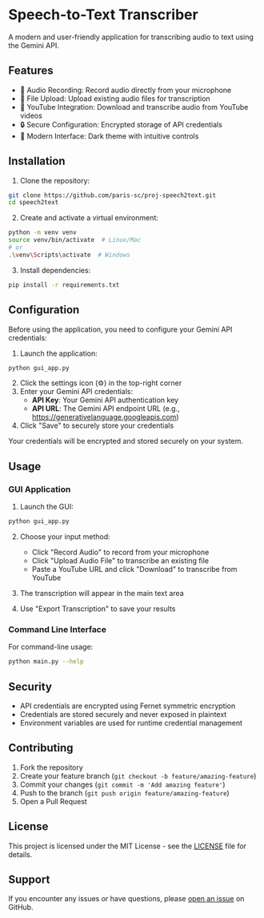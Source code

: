# Speech-to-Text Transcriber

A modern and user-friendly application for transcribing audio to text using the Gemini API.

## Features

- 🎤 Audio Recording: Record audio directly from your microphone
- 📁 File Upload: Upload existing audio files for transcription
- 🎥 YouTube Integration: Download and transcribe audio from YouTube videos
- 🔒 Secure Configuration: Encrypted storage of API credentials
- 🎯 Modern Interface: Dark theme with intuitive controls

## Installation

1. Clone the repository:
```bash
git clone https://github.com/paris-sc/proj-speech2text.git
cd speech2text
```

2. Create and activate a virtual environment:
```bash
python -m venv venv
source venv/bin/activate  # Linux/Mac
# or
.\venv\Scripts\activate  # Windows
```

3. Install dependencies:
```bash
pip install -r requirements.txt
```

## Configuration

Before using the application, you need to configure your Gemini API credentials:

1. Launch the application:
```bash
python gui_app.py
```

2. Click the settings icon (⚙️) in the top-right corner
3. Enter your Gemini API credentials:
   - **API Key**: Your Gemini API authentication key
   - **API URL**: The Gemini API endpoint URL (e.g., https://generativelanguage.googleapis.com)
4. Click "Save" to securely store your credentials

Your credentials will be encrypted and stored securely on your system.

## Usage

### GUI Application

1. Launch the GUI:
```bash
python gui_app.py
```

2. Choose your input method:
   - Click "Record Audio" to record from your microphone
   - Click "Upload Audio File" to transcribe an existing file
   - Paste a YouTube URL and click "Download" to transcribe from YouTube

3. The transcription will appear in the main text area
4. Use "Export Transcription" to save your results

### Command Line Interface

For command-line usage:
```bash
python main.py --help
```

## Security

- API credentials are encrypted using Fernet symmetric encryption
- Credentials are stored securely and never exposed in plaintext
- Environment variables are used for runtime credential management

## Contributing

1. Fork the repository
2. Create your feature branch (`git checkout -b feature/amazing-feature`)
3. Commit your changes (`git commit -m 'Add amazing feature'`)
4. Push to the branch (`git push origin feature/amazing-feature`)
5. Open a Pull Request

## License

This project is licensed under the MIT License - see the [LICENSE](LICENSE) file for details.

## Support

If you encounter any issues or have questions, please [open an issue](https://github.com/paris-sc/proj-speech2text/issues) on GitHub.
